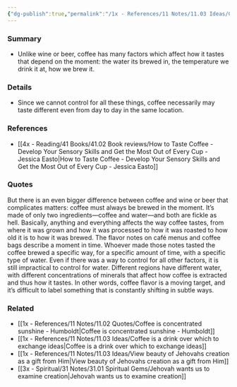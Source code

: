 ```yaml
---
{"dg-publish":true,"permalink":"/1x - References/11 Notes/11.03 Ideas/Coffee taste can be affected by so many factors/","title":"Coffee taste can be affected by so many factors","noteIcon":"","created":"2023-12-25T22:48:49.718+03:00","updated":"2024-02-14T20:18:34.503+03:00"}
---
```



### Summary
- Unlike wine or beer, coffee has many factors which affect how it tastes that depend on the moment: the water its brewed in, the temperature we drink it at, how we brew it.

### Details
- Since we cannot control for all these things, coffee necessarily may taste different even from day to day in the same location.

### References
- [[4x - Reading/41 Books/41.02 Book reviews/How to Taste Coffee - Develop Your Sensory Skills and Get the Most Out of Every Cup - Jessica Easto\|How to Taste Coffee - Develop Your Sensory Skills and Get the Most Out of Every Cup - Jessica Easto]]

### Quotes
But there is an even bigger difference between coffee and wine or beer that complicates matters: coffee must always be brewed in the moment. It’s made of only two ingredients—coffee and water—and both are fickle as hell. Basically, anything and everything affects the way coffee tastes, from where it was grown and how it was processed to how it was roasted to how old it is to how it was brewed. The flavor notes on café menus and coffee bags describe a moment in time. Whoever made those notes tasted the coffee brewed a specific way, for a specific amount of time, with a specific type of water. Even if there was a way to control for all other factors, it is still impractical to control for water. Different regions have different water, with different concentrations of minerals that affect how coffee is extracted and thus how it tastes. In other words, coffee flavor is a moving target, and it’s difficult to label something that is constantly shifting in subtle ways.

### Related
- [[1x - References/11 Notes/11.02 Quotes/Coffee is concentrated sunshine - Humboldt\|Coffee is concentrated sunshine - Humboldt]]
- [[1x - References/11 Notes/11.03 Ideas/Coffee is a drink over which to exchange ideas\|Coffee is a drink over which to exchange ideas]]
- [[1x - References/11 Notes/11.03 Ideas/View beauty of Jehovahs creation as a gift from Him\|View beauty of Jehovahs creation as a gift from Him]]
- [[3x - Spiritual/31 Notes/31.01 Spiritual Gems/Jehovah wants us to examine creation\|Jehovah wants us to examine creation]]